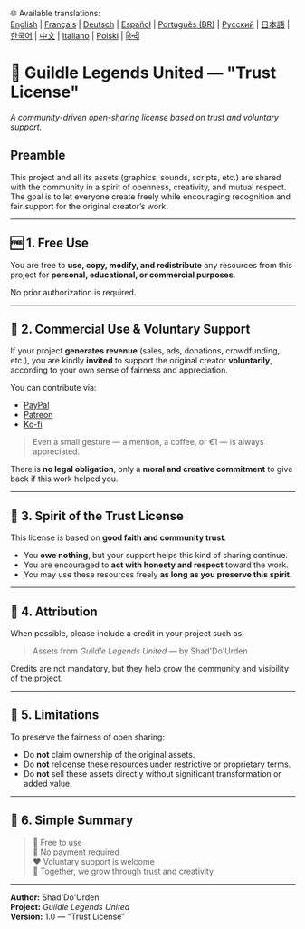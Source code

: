 🌐 Available translations:  
[English](LICENSE.md) | [Français](LICENSE.fr.md) | [Deutsch](LICENSE.de.md) | [Español](LICENSE.es.md) | [Português (BR)](LICENSE.br.md) | [Русский](LICENSE.ru.md) | [日本語](LICENSE.jp.md) | [한국어](LICENSE.kr.md) | [中文](LICENSE.cn.md) | [Italiano](LICENSE.it.md) | [Polski](LICENSE.pl.md) | [हिन्दी](LICENSE.in.md)


# 📜 Guildle Legends United — "Trust License"
*A community-driven open-sharing license based on trust and voluntary support.*
## Preamble
This project and all its assets (graphics, sounds, scripts, etc.) are shared with the community in a spirit of openness, creativity, and mutual respect.  
The goal is to let everyone create freely while encouraging recognition and fair support for the original creator’s work.

---

## 🆓 1. Free Use
You are free to **use, copy, modify, and redistribute** any resources from this project for **personal, educational, or commercial purposes**.

No prior authorization is required.

---

## 💼 2. Commercial Use & Voluntary Support
If your project **generates revenue** (sales, ads, donations, crowdfunding, etc.), you are kindly **invited** to support the original creator **voluntarily**, according to your own sense of fairness and appreciation.

You can contribute via:
* [PayPal](https://www.paypal.com/paypalme/Shaddourden?country.x=FR&locale.x=fr_FR)
* [Patreon](https://www.patreon.com/c/ShadDoUrden)
* [Ko-fi](https://ko-fi.com/shaddourden)

> Even a small gesture — a mention, a coffee, or €1 — is always appreciated.

There is **no legal obligation**, only a **moral and creative commitment** to give back if this work helped you.

---

## 🤝 3. Spirit of the Trust License
This license is based on **good faith and community trust**.

- You **owe nothing**, but your support helps this kind of sharing continue.  
- You are encouraged to **act with honesty and respect** toward the work.  
- You may use these resources freely **as long as you preserve this spirit**.

---

## 🧾 4. Attribution
When possible, please include a credit in your project such as:
> Assets from *Guildle Legends United* — by Shad'Do'Urden

Credits are not mandatory, but they help grow the community and visibility of the project.

---

## 🚫 5. Limitations
To preserve the fairness of open sharing:
- Do **not** claim ownership of the original assets.  
- Do **not** relicense these resources under restrictive or proprietary terms.  
- Do **not** sell these assets directly without significant transformation or added value.

---

## 💬 6. Simple Summary
> 🎨 Free to use  
> 💸 No payment required  
> ❤️ Voluntary support is welcome  
> 🙏 Together, we grow through trust and creativity

---

**Author:** Shad'Do'Urden  
**Project:** *Guildle Legends United*  
**Version:** 1.0 — “Trust License”
